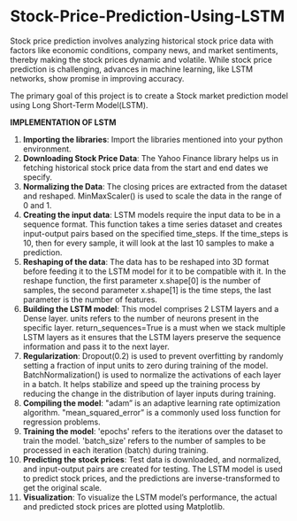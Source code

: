 # Stock-Price-Prediction-Using-LSTM
Stock price prediction involves analyzing historical stock price data with factors like economic conditions, company news, and market sentiments, thereby making the stock prices dynamic and volatile. While stock price prediction is challenging, advances in machine learning, like LSTM networks, show promise in improving accuracy.

The primary goal of this project is to create a Stock market prediction model using Long Short-Term Model(LSTM).

**IMPLEMENTATION OF LSTM**

1. **Importing the libraries**: Import the libraries mentioned into your python environment.
2. **Downloading Stock Price Data**: The Yahoo Finance library helps us in fetching historical stock price data from the start and end dates we specify.
3. **Normalizing the Data**: The closing prices are extracted from the dataset and reshaped. MinMaxScaler() is used to scale the data in the range of 0 and 1.
4. **Creating the input data**: LSTM models require the input data to be in a sequence format. This function takes a time series dataset and creates input-output pairs based on the specified time_steps. If the time_steps is 10, then for every sample, it will look at the last 10 samples to make a prediction.
5. **Reshaping of the data**: The data has to be reshaped into 3D format before feeding it to the LSTM model for it to be compatible with it. In the reshape function, the first parameter x.shape[0] is the number of samples, the second parameter x.shape[1] is the time steps, the last parameter is the number of features.
6. **Building the LSTM model**: This model comprises 2 LSTM layers and a Dense layer.
units refers to the number of neurons present in the specific layer. return_sequences=True is a must when we stack multiple LSTM layers as it ensures that the LSTM layers preserve the sequence information and pass it to the next layer.
7. **Regularization**: Dropout(0.2) is used to prevent overfitting by randomly setting a fraction of input units to zero during training of the model. BatchNormalization() is used to normalize the activations of each layer in a batch. It helps stabilize and speed up the training process by reducing the change in the distribution of layer inputs during training.
8. **Compiling the model**: "adam” is an adaptive learning rate optimization algorithm. "mean_squared_error” is a commonly used loss function for regression problems.
9. **Training the model**: 'epochs' refers to the iterations over the dataset to train the model. 'batch_size' refers to the number of samples to be processed in each iteration (batch) during training.
10. **Predicting the stock prices**: Test data is downloaded, and normalized, and input-output pairs are created for testing. The LSTM model is used to predict stock prices, and the predictions are inverse-transformed to get the original scale.
11. **Visualization**: To visualize the LSTM model’s performance, the actual and predicted stock prices are plotted using Matplotlib.
